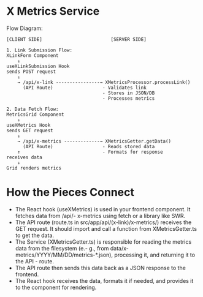 # X Metrics Service

Flow Diagram:
```
[CLIENT SIDE]                         [SERVER SIDE]

1. Link Submission Flow:
XLinkForm Component
    ↓
useXLinkSubmission Hook
sends POST request
    ↓
    → /api/x-link ----------------→ XMetricsProcessor.processLink()
      (API Route)                  - Validates link
                                   - Stores in JSON/DB
                                   - Processes metrics

2. Data Fetch Flow:
MetricsGrid Component
    ↓
useXMetrics Hook
sends GET request                
    ↓
    → /api/x-metrics -------------→ XMetricsGetter.getData()
      (API Route)                  - Reads stored data
    ↑                              - Formats for response
receives data
    ↓
Grid renders metrics
```

# How the Pieces Connect
- The React hook (useXMetrics) is used in your frontend component. It fetches data from /api/- x-metrics using fetch or a library like SWR.
- The API route (route.ts in src/app/api/(x-link)/x-metrics/) receives the GET request. It should import and call a function from XMetricsGetter.ts to get the data.
- The Service (XMetricsGetter.ts) is responsible for reading the metrics data from the filesystem (e.- g., from data/x-metrics/YYYY/MM/DD/metrics-*.json), processing it, and returning it to the API - route.
- The API route then sends this data back as a JSON response to the frontend.
- The React hook receives the data, formats it if needed, and provides it to the component for rendering.
